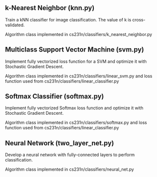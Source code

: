 ## k-Nearest Neighbor (knn.py)
Train a kNN classifier for image classification. The value of k is cross-validated.

Algorithm class implemented in cs231n/classifiers/k_nearest_neighbor.py

## Multiclass Support Vector Machine (svm.py)
Implement fully vectorized loss function for a SVM and optimize it with Stochastic Gradient Descent.

Algorithm class implemented in cs231n/classifiers/linear_svm.py and loss function used from cs231n/classifiers/linear_classifier.py

## Softmax Classifier (softmax.py)
Implement fully vectorized Softmax loss function and optimize it with Stochastic Gradient Descent.

Algorithm class implemented in cs231n/classifiers/softmax.py and loss function used from cs231n/classifiers/linear_classifier.py

## Neural Network (two_layer_net.py)
Develop a neural network with fully-connected layers to perform classification.

Algorithm class implemented in cs231n/classifiers/neural_net.py